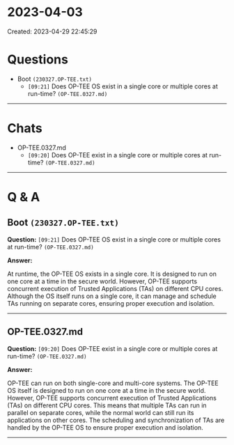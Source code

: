 # 2023-04-03
Created: 2023-04-29 22:45:29
# Questions
* Boot ```(230327.OP-TEE.txt)```
    * `[09:21]` Does OP-TEE OS exist in a single core or multiple cores at run-time? `(OP-TEE.0327.md)`

---

# Chats
* OP-TEE.0327.md
    * `[09:20]` Does OP-TEE exist in a single core or multiple cores at run-time? `(OP-TEE.0327.md)`

---

# Q & A
## Boot ```(230327.OP-TEE.txt)```
**Question:** `[09:21]` Does OP-TEE OS exist in a single core or multiple cores at run-time? `(OP-TEE.0327.md)`

**Answer:**

At runtime, the OP-TEE OS exists in a single core. It is designed to run on one core at a time in the secure world. However, OP-TEE supports concurrent execution of Trusted Applications (TAs) on different CPU cores. Although the OS itself runs on a single core, it can manage and schedule TAs running on separate cores, ensuring proper execution and isolation.

---

## OP-TEE.0327.md
**Question:** `[09:20]` Does OP-TEE exist in a single core or multiple cores at run-time? `(OP-TEE.0327.md)`

**Answer:**

OP-TEE can run on both single-core and multi-core systems. The OP-TEE OS itself is designed to run on one core at a time in the secure world. However, OP-TEE supports concurrent execution of Trusted Applications (TAs) on different CPU cores. This means that multiple TAs can run in parallel on separate cores, while the normal world can still run its applications on other cores. The scheduling and synchronization of TAs are handled by the OP-TEE OS to ensure proper execution and isolation.

---

